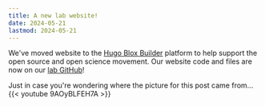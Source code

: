 ```yaml
---
title: A new lab website!
date: 2024-05-21
lastmod: 2024-05-21
---
```


We've moved website to the [Hugo Blox Builder](https://github.com/HugoBlox/hugo-blox-builder) platform to help support the open source and open science movement.  Our website code and files are now on our [lab GitHub](https://github.com/MarineEvoEcoLab/Lab_Website)!



Just in case you're wondering where the picture for this post came from...
{{< youtube 9AOyBLFEH7A >}}